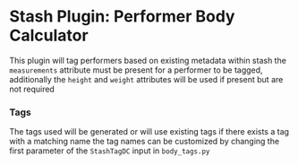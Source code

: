# Stash Plugin: Performer Body Calculator 

This plugin will tag performers based on existing metadata within stash the `measurements` attribute must be present for a performer to be tagged, additionally the `height` and `weight` attributes will be used if present but are not required

### Tags
The tags used will be generated or will use existing tags if there exists a tag with a matching name the tag names can be customized by changing the first parameter of the `StashTagDC` input in `body_tags.py`

